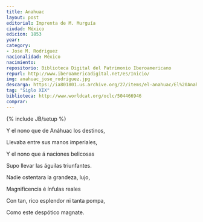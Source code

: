```yaml
---
title: Anahuac
layout: post
editorial: Imprenta de M. Murguía
ciudad: México
edicion: 1853
year: 
category:
- Jose M. Rodriguez
nacionalidad: México
nacimiento: 
repositorio: Biblioteca Digital del Patrimonio Iberoamericano 
repurl: http://www.iberoamericadigital.net/es/Inicio/
img: anahuac_jose_rodriguez.jpg
descarga: https://ia801801.us.archive.org/27/items/el-anahuac/El%20Anahuac.pdf
tag: "Siglo XIX"
biblioteca: http://www.worldcat.org/oclc/504466946
comprar: 
---
```

{% include JB/setup %}

Y el nono que de Anáhuac los destinos,  
 
Llevaba entre sus manos imperiales,
 
Y el nono que á naciones belicosas

Supo llevar las águilas triunfantes.

 
Nadie ostentara la grandeza, lujo, 
 
Magnificencia é ínfulas reales
 
Con tan, rico esplendor ni tanta pompa,

Como este despótico magnate.
